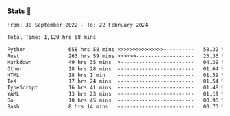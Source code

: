 ### Stats 👋
<!--START_SECTION:waka-->

```txt
From: 30 September 2022 - To: 22 February 2024

Total Time: 1,129 hrs 58 mins

Python              658 hrs 58 mins >>>>>>>>>>>>>>>----------   58.32 %
Rust                263 hrs 59 mins >>>>>>-------------------   23.36 %
Markdown            49 hrs 35 mins  >------------------------   04.39 %
Other               18 hrs 28 mins  -------------------------   01.64 %
HTML                18 hrs 1 min    -------------------------   01.59 %
TeX                 17 hrs 24 mins  -------------------------   01.54 %
TypeScript          16 hrs 41 mins  -------------------------   01.48 %
YAML                13 hrs 23 mins  -------------------------   01.19 %
Go                  10 hrs 45 mins  -------------------------   00.95 %
Bash                8 hrs 14 mins   -------------------------   00.73 %
```

<!--END_SECTION:waka-->

<!--
**buhaytza2005/buhaytza2005** is a ✨ _special_ ✨ repository because its `README.md` (this file) appears on your GitHub profile.

Here are some ideas to get you started:

- 🔭 I’m currently working on ...
- 🌱 I’m currently learning ...
- 👯 I’m looking to collaborate on ...
- 🤔 I’m looking for help with ...
- 💬 Ask me about ...
- 📫 How to reach me: ...
- 😄 Pronouns: ...
- ⚡ Fun fact: ...
-->


